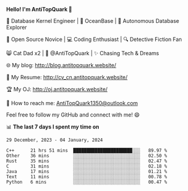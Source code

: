 
**Hello! I'm AntiTopQuark 👋**

🔧 Database Kernel Engineer | 🌊 OceanBase | 🤖 Autonomous Database Explorer

🌱 Open Source Novice | 💻 Coding Enthusiast | 🔍 Detective Fiction Fan

😸 Cat Dad x2 | 🎉 @AntiTopQuark | ✨ Chasing Tech & Dreams

🌐 My blog: http://blog.antitopquark.website/

📄 My Resume: http://cv_cn.antitopquark.website/

🏆 My OJ: http://oj.antitopquark.website/

📧 How to reach me: AntiTopQuark1350@outlook.com

Feel free to follow my GitHub and connect with me! 😄

📊 **The last 7 days I spent my time on** 

<!--START_SECTION:waka-->
```text
29 December, 2023 - 04 January, 2024

C++      21 hrs 51 mins  ██████████████████████░░░   89.97 % 
Other    36 mins         ░░░░░░░░░░░░░░░░░░░░░░░░░   02.50 % 
Rust     35 mins         ░░░░░░░░░░░░░░░░░░░░░░░░░   02.47 % 
C        31 mins         ░░░░░░░░░░░░░░░░░░░░░░░░░   02.18 % 
Java     17 mins         ░░░░░░░░░░░░░░░░░░░░░░░░░   01.21 % 
Text     11 mins         ░░░░░░░░░░░░░░░░░░░░░░░░░   00.78 % 
Python   6 mins          ░░░░░░░░░░░░░░░░░░░░░░░░░   00.47 %
```
<!--END_SECTION:waka-->


